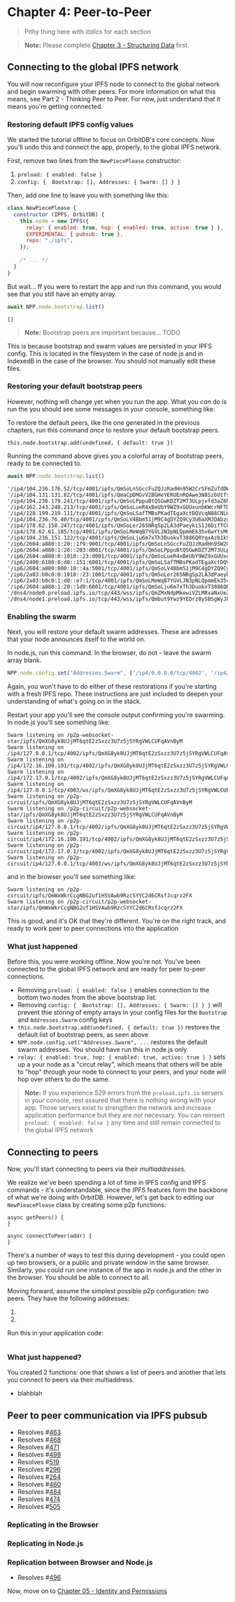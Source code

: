 # Chapter 4: Peer-to-Peer

> Pithy thing here with _italics_ for each section

> **Note:** Please complete [Chapter 3 - Structuring Data](./03_Structuring_Data.md) first. 

## Connecting to the global IPFS network

You will now reconfigure your IPFS node to connect to the global network and begin swarming with other peers. For more information on what this means, see Part 2 - Thinking Peer to Peer. For now, just understand that it means you're getting connected.

### Restoring default IPFS config values

We started the tutorial offline to focus on OrbitDB's core concepts. Now you'll undo this and connect the app, properly, to the global IPFS network.

First, remove two lines from the `NewPiecePlease` constructor:

1. `preload: { enabled: false }`
2. `config: {  Bootstrap: [], Addresses: { Swarm: [] } }`

Then, add one line to leave you with something like this:

```javascript
class NewPiecePlease {
  constructor (IPFS, OrbitDB) {
    this.node = new IPFS({
      relay: { enabled: true, hop: { enabled: true, active: true } },
      EXPERIMENTAL: { pubsub: true },
      repo: "./ipfs",
    });
    
    /* ... */
  }
}
```

But wait... ff you were to restart the app and run this command, you would see that you still have an empty array.

```javascript
await NPP.node.bootstrap.list()
```

```plain
[]
```

> **Note:** Bootstrap peers are important because... TODO

This is because bootstrap and swarm values are persisted in your IPFS config. This is located in the filesystem in the case of node.js and in IndexedB in the case of the browser. You should not manually edit these files.
 
### Restoring your default bootstrap peers

However, nothing will change yet when you run the app. What you _can_ do is run the you should see some messages in your console, something like:

To restore the default peers, like the one generated in the previous chapters, run this command _once_ to restore your default bootstrap peers.

```
this.node.bootstrap.add(undefined, { default: true })
```

Running the command above gives you a colorful array of bootstrap peers, ready to be connected to.

```javascript
await NPP.node.bootstrap.list()
```

```plain
'/ip4/104.236.176.52/tcp/4001/ipfs/QmSoLnSGccFuZQJzRadHn95W2CrSFmZuTdDWP8HXaHca9z',
'/ip4/104.131.131.82/tcp/4001/ipfs/QmaCpDMGvV2BGHeYERUEnRQAwe3N8SzbUtfsmvsqQLuvuJ',
'/ip4/104.236.179.241/tcp/4001/ipfs/QmSoLPppuBtQSGwKDZT2M73ULpjvfd3aZ6ha4oFGL1KrGM',
'/ip4/162.243.248.213/tcp/4001/ipfs/QmSoLueR4xBeUbY9WZ9xGUUxunbKWcrNFTDAadQJmocnWm',
'/ip4/128.199.219.111/tcp/4001/ipfs/QmSoLSafTMBsPKadTEgaXctDQVcqN88CNLHXMkTNwMKPnu',
'/ip4/104.236.76.40/tcp/4001/ipfs/QmSoLV4Bbm51jM9C4gDYZQ9Cy3U6aXMJDAbzgu2fzaDs64',
'/ip4/178.62.158.247/tcp/4001/ipfs/QmSoLer265NRgSp2LA3dPaeykiS1J6DifTC88f5uVQKNAd',
'/ip4/178.62.61.185/tcp/4001/ipfs/QmSoLMeWqB7YGVLJN3pNLQpmmEk35v6wYtsMGLzSr5QBU3',
'/ip4/104.236.151.122/tcp/4001/ipfs/QmSoLju6m7xTh3DuokvT3886QRYqxAzb1kShaanJgW36yx',
'/ip6/2604:a880:1:20::1f9:9001/tcp/4001/ipfs/QmSoLnSGccFuZQJzRadHn95W2CrSFmZuTdDWP8HXaHca9z',
'/ip6/2604:a880:1:20::203:d001/tcp/4001/ipfs/QmSoLPppuBtQSGwKDZT2M73ULpjvfd3aZ6ha4oFGL1KrGM',
'/ip6/2604:a880:0:1010::23:d001/tcp/4001/ipfs/QmSoLueR4xBeUbY9WZ9xGUUxunbKWcrNFTDAadQJmocnWm',
'/ip6/2400:6180:0:d0::151:6001/tcp/4001/ipfs/QmSoLSafTMBsPKadTEgaXctDQVcqN88CNLHXMkTNwMKPnu',
'/ip6/2604:a880:800:10::4a:5001/tcp/4001/ipfs/QmSoLV4Bbm51jM9C4gDYZQ9Cy3U6aXMJDAbzgu2fzaDs64',
'/ip6/2a03:b0c0:0:1010::23:1001/tcp/4001/ipfs/QmSoLer265NRgSp2LA3dPaeykiS1J6DifTC88f5uVQKNAd',
'/ip6/2a03:b0c0:1:d0::e7:1/tcp/4001/ipfs/QmSoLMeWqB7YGVLJN3pNLQpmmEk35v6wYtsMGLzSr5QBU3',
'/ip6/2604:a880:1:20::1d9:6001/tcp/4001/ipfs/QmSoLju6m7xTh3DuokvT3886QRYqxAzb1kShaanJgW36yx',
'/dns4/node0.preload.ipfs.io/tcp/443/wss/ipfs/QmZMxNdpMkewiVZLMRxaNxUeZpDUb34pWjZ1kZvsd16Zic',
'/dns4/node1.preload.ipfs.io/tcp/443/wss/ipfs/Qmbut9Ywz9YEDrz8ySBSgWyJk41Uvm2QJPhwDJzJyGFsD6'
```

### Enabling the swarm

Next, you will restore your default swarm addresses. These are adresses that your node announces itself to the world on.

In node.js, run this command. In the browser, do not - leave the swarm array blank.

```javascript
NPP.node.config.set("Addresses.Swarm", ['/ip4/0.0.0.0/tcp/4002', '/ip4/127.0.0.1/tcp/4003/ws'], console.log)
```

Again, you won't have to do either of these restorations if you're starting with a fresh IPFS repo. These instructions are just included to deepen your understanding of what's going on in the stack.

Restart your app you'll see the console output confirming you're swarming. In node.js you'll see something like:

```plain
Swarm listening on /p2p-websocket-star/ipfs/QmXG8yk8UJjMT6qtE2zSxzz3U7z5jSYRgVWLCUFqAVnByM
Swarm listening on /ip4/127.0.0.1/tcp/4002/ipfs/QmXG8yk8UJjMT6qtE2zSxzz3U7z5jSYRgVWLCUFqAVnByM
Swarm listening on /ip4/172.16.100.191/tcp/4002/ipfs/QmXG8yk8UJjMT6qtE2zSxzz3U7z5jSYRgVWLCUFqAVnByM
Swarm listening on /ip4/172.17.0.1/tcp/4002/ipfs/QmXG8yk8UJjMT6qtE2zSxzz3U7z5jSYRgVWLCUFqAVnByM
Swarm listening on /ip4/127.0.0.1/tcp/4003/ws/ipfs/QmXG8yk8UJjMT6qtE2zSxzz3U7z5jSYRgVWLCUFqAVnByM
Swarm listening on /p2p-circuit/ipfs/QmXG8yk8UJjMT6qtE2zSxzz3U7z5jSYRgVWLCUFqAVnByM
Swarm listening on /p2p-circuit/p2p-websocket-star/ipfs/QmXG8yk8UJjMT6qtE2zSxzz3U7z5jSYRgVWLCUFqAVnByM
Swarm listening on /p2p-circuit/ip4/127.0.0.1/tcp/4002/ipfs/QmXG8yk8UJjMT6qtE2zSxzz3U7z5jSYRgVWLCUFqAVnByM
Swarm listening on /p2p-circuit/ip4/172.16.100.191/tcp/4002/ipfs/QmXG8yk8UJjMT6qtE2zSxzz3U7z5jSYRgVWLCUFqAVnByM
Swarm listening on /p2p-circuit/ip4/172.17.0.1/tcp/4002/ipfs/QmXG8yk8UJjMT6qtE2zSxzz3U7z5jSYRgVWLCUFqAVnByM
Swarm listening on /p2p-circuit/ip4/127.0.0.1/tcp/4003/ws/ipfs/QmXG8yk8UJjMT6qtE2zSxzz3U7z5jSYRgVWLCUFqAVnByM
```

and in the browser you'll see something like:

```plain
Swarm listening on /p2p-circuit/ipfs/QmWxWkrCcgNBG2uf1HSVAwb9RzcSYYC2d6CRsfJcqrz2FX
Swarm listening on /p2p-circuit/p2p-websocket-star/ipfs/QmWxWkrCcgNBG2uf1HSVAwb9RzcSYYC2d6CRsfJcqrz2FX
```

This is good, and it's OK that they're different. You're on the right track, and ready to work peer to peer connections into the application

### What just happened

Before this, you were working offline. Now you're not. You've been connected to the global IPFS network and are ready for peer to-peer connections.

- Removing `preload: { enabled: false }` enables connection to the bottom two nodes from the above bootstrap list.
- Removing `config: {  Bootstrap: [], Addresses: { Swarm: [] } }` will prevent thie storing of empty arrays in your config files for the `Bootstrap` and `Addresses.Swarm` config keys
- `this.node.bootstrap.add(undefined, { default: true })` restores the default list of bootstrap peers, as seen above
- `NPP.node.config.set("Addresses.Swarm", ...` restores the default swarm addresses. You should have run this in node.js only
- `relay: { enabled: true, hop: { enabled: true, active: true } }` sets up a your node as a "circut relay", which means that others will be able to "hop" through your node to connect to your peers, and your node will hop over others to do the same.

> **Note:** If you experience 529 errors from the `preload.ipfs.io` servers in your console, rest assured that there is nothing wrong with your app. Those servers exist to strengthen the network and increase application performance but they are _not_ necessary. You can reinsert `preload: { enabled: false }` any time and still remain connected to the global IPFS network

## Connecting to peers

Now, you'll start connecting to peers via their _multiaddresses._ 

We realize we've been spending a lot of time in IPFS config and IPFS commands - it's understandable, since the IPFS features form the backbone of what we're doing with OrbitDB. However, let's get back to editing our `NewPieacePlease` class by creating some p2p functions:

```
async getPeers() {
}

async connectToPeer(addr) {
}
```

There's a number of ways to test this during development - you could open up two browsers, or a public and private window in the same browser. Similarly, you could run one instance of the app in node.js and the other in the browser. You should be able to connect to all.

Moving forward, assume the simplest possible p2p configuration: two peers. They have the following addresses:

1.
2.

Run this in your application code:

```
```

### What just happened?

You created 2 functions: one that shows a list of peers and another that lets you connect to peers via their multiaddress.

- blahblah
 
## Peer to peer communication via IPFS pubsub

* Resolves #[463](https://github.com/orbitdb/orbit-db/issues/463)
* Resolves #[468](https://github.com/orbitdb/orbit-db/issues/468)
* Resolves #[471](https://github.com/orbitdb/orbit-db/issues/471)
* Resolves #[498](https://github.com/orbitdb/orbit-db/issues/498)
* Resolves #[519](https://github.com/orbitdb/orbit-db/issues/519)
* Resolves #[296](https://github.com/orbitdb/orbit-db/issues/296)
* Resolves #[264](https://github.com/orbitdb/orbit-db/issues/264)
* Resolves #[460](https://github.com/orbitdb/orbit-db/issues/460)
* Resolves #[484](https://github.com/orbitdb/orbit-db/issues/484)
* Resolves #[474](https://github.com/orbitdb/orbit-db/issues/474)
* Resolves #[505](https://github.com/orbitdb/orbit-db/issues/505)

### Replicating in the Browser
### Replicating in Node.js
### Replication between Browser and Node.js

* Resolves #[496](https://github.com/orbitdb/orbit-db/issues/496)

Now, move on to [Chapter 05 - Identity and Permissions](./05_Identity_Permission.md)
